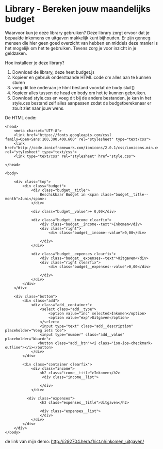 # Library - Bereken jouw maandelijks budget

Waarvoor kun je deze library gebruiken?
Deze library zorgt ervoor dat je bepaalde inkomens en uitgaven makkelijk kunt bijhouden. Er zijn genoeg mensen die hier geen goed overzicht van hebben en middels deze manier is het mogelijk om het te gebruiken. Tevens zorg je voor inzicht in je geldzaken.

Hoe installeer je deze library?
1.	Download de library, deze heet budget.js
2.	Kopieer en gebruik onderstaande HTML code om alles aan te kunnen sturen
3.	<script src="budget.js"></script> voeg dit toe onderaan je html bestand voordat de body sluit(</body>)
4.	Kopieer alles tussen de head en body om het te kunnen gebruiken.
5.  Download style.css en voeg dit bij de andere bestanden, je kan in het style.css bestand zelf alles aanpassen zodat de     budgetberekenaar er zouit ziet naar jouw wens.


De HTML code:

    <head>
        <meta charset="UTF-8">
        <link href="https://fonts.googleapis.com/css?family=Open+Sans:100,300,400,600" rel="stylesheet" type="text/css">
        <link href="http://code.ionicframework.com/ionicons/2.0.1/css/ionicons.min.css" rel="stylesheet" type="text/css">
        <link type="text/css" rel="stylesheet" href="style.css">
       
    </head>

    <body>
        
        <div class="top">
            <div class="budget">
                <div class="budget__title">
                    Beschikbaar Budget in <span class="budget__title--month">Juni</span>:
                </div>
                
                <div class="budget__value">+ 0,00</div>
                
                <div class="budget__income clearfix">
                    <div class="budget__income--text">Inkomen</div>
                    <div class="right">
                        <div class="budget__income--value">0,00</div>
                      
                    </div>
                </div>
                
                <div class="budget__expenses clearfix">
                    <div class="budget__expenses--text">Uitgaven</div>
                    <div class="right clearfix">
                        <div class="budget__expenses--value">0,00</div>
              
                    </div>
                </div>
            </div>
        </div>

        <div class="bottom">
            <div class="add">
                <div class="add__container">
                    <select class="add__type">
                        <option value="inc" selected>Inkomen</option>
                        <option value="exp">Uitgaven</option>
                    </select>
                    <input type="text" class="add__description" placeholder="Voeg iets toe">
                    <input type="number" class="add__value" placeholder="Waarde">
                   <button class="add__btn"><i class="ion-ios-checkmark-outline"></i></button>
                </div>
            </div>
            
            <div class="container clearfix">
                <div class="income">
                    <h2 class="icome__title">Inkomen</h2>
                     <div class="income__list">

                    </div>
                </div>

              <div class="expenses">
                    <h2 class="expenses__title">Uitgaven</h2>
                    
                    <div class="expenses__list">
                    </div>
                </div>
            </div>     
        </div>   
    </body>



de link van mijn demo: http://i292704.hera.fhict.nl/inkomen_uitgaven/





